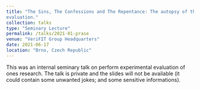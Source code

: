 ```yaml
---
title: "The Sins, The Confessions and The Repentance: The autopsy of the modern experimental
evaluation."
collection: talks
type: "Seminary Lecture"
permalink: /talks/2021-01-prase
venue: "VeriFIT Group Headquarters"
date: 2021-06-17
location: "Brno, Czech Republic"
---
```


This was an internal seminary talk on perform experimental evaluation of ones research. The talk is
private and the slides will not be available (it could contain some unwanted jokes; and some
sensitive informations).


